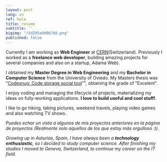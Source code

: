 ```yaml
---
layout: post
lang: es
ref: hola
title: resume
subtitle: ''
bigimg: "/5d295a9d0b7dd.png"
published: false
---
```

<i class="fa fa-briefcase"></i> Currently I am working as **Web Engineer** at [CERN](https://home.cern/ "European Organization for Nuclear Research")(Switzerland). Previously I worked as a **freelance web developer**, building amazing projects for several companies and also on a startup, Adama Web).

<i class="fa fa-graduation-cap"></i> I obtained my **Master Degree in Web Engineering** and my **Bachelor in Computer Science** from the University of Oviedo. My Masters thesis was "[Codesnug: Code storage social tool](https://goo.gl/bcvkrw "Codesnug: Code storage social tool")"", obtaining the grade of "Excelent".

<i class="fa fa-code"></i> I enjoy coding and managing the lifecycle of projects, materializing my ideas on fully-working applications. **I love to build useful and cool stuff!**.

<i class="fa fa-heart"></i> I like to go hiking, taking pictures, weekend travels, playing video games and also watching TV shows.

<i class="fa fa-file-text-o"> Puedes echar un vista a algunos de mis proyectos anteriores en la página de proyectos (Realmente solo aquellos de los que estoy más orgulloso :)).

<i class="fa fa-globe"></i> Growing up in Asturias, Spain, I have always been a **technology enthusiastic**, so I decided to study computer science. After finishing my studies I moved to Geneva, Switzerland, to continue my career on the IT field.
